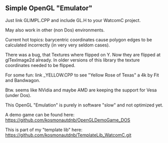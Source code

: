 ## Simple OpenGL "Emulator"

Just link GLIMPL.CPP and include GL.H to your WatcomC project. 

May also work in other (non Dos) environments.

Current hot topics: barycentric coordinates cause polygon edges to be calculated incorrectly (in very very seldom cases).

There was a bug, that Textures where flipped on Y. Now they are flipped at glTexImage2d already. In older versions of this library the texture coordinates needed to be flipped.

For some fun: link _YELLOW.CPP to see "Yellow Rose of Texas" a 4k by Fit and Bandwagon.

Btw. seems like NVidia and maybe AMD are keeping the support for Vesa (under Dos).

This OpenGL "Emulation" is purely in software "slow" and not optimized yet. 

A demo game can be found here: https://github.com/kosmonautdnb/OpenGLDemoGame_DOS

This is part of my "template lib" here: https://github.com/kosmonautdnb/TemplateLib_WatcomC.git
